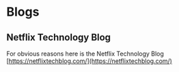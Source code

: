 # Blogs

## Netflix Technology Blog

For obvious reasons here is the Netflix Technology Blog [https://netflixtechblog.com/](https://netflixtechblog.com/)
